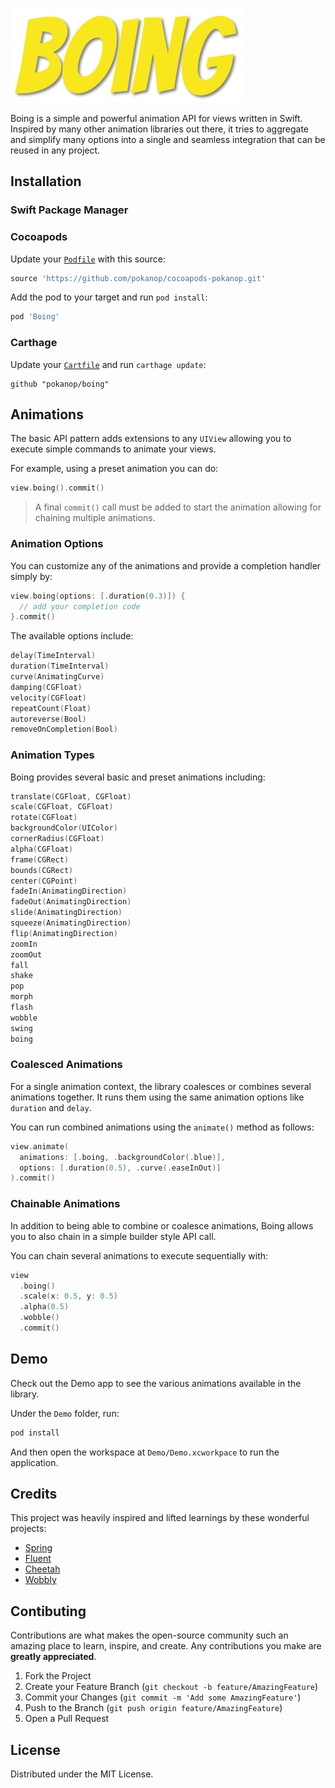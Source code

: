 ![Boing](Images/boing.png)

Boing is a simple and powerful animation API for views written in Swift. Inspired by many other animation libraries out there, it tries to aggregate and simplify many options into a single and seamless integration that can be reused in any project.

## Installation

### Swift Package Manager

### Cocoapods

Update your [`Podfile`](https://cocoapods.org/) with this source:
```ruby
source 'https://github.com/pokanop/cocoapods-pokanop.git'
```

Add the pod to your target and run `pod install`:
```ruby
pod 'Boing'
```

### Carthage

Update your [`Cartfile`](https://github.com/Carthage/Carthage) and run `carthage update`:
```
github "pokanop/boing"
```

## Animations

The basic API pattern adds extensions to any `UIView` allowing you to execute simple commands to animate your views.

For example, using a preset animation you can do:

```swift
view.boing().commit()
```

> A final `commit()` call must be added to start the animation allowing for chaining multiple animations.

### Animation Options

You can customize any of the animations and provide a completion handler simply by:

```swift
view.boing(options: [.duration(0.3)]) {
  // add your completion code
}.commit()
```

The available options include:
```swift
delay(TimeInterval)
duration(TimeInterval)
curve(AnimatingCurve)
damping(CGFloat)
velocity(CGFloat)
repeatCount(Float)
autoreverse(Bool)
removeOnCompletion(Bool)
```

### Animation Types

Boing provides several basic and preset animations including:
```swift
translate(CGFloat, CGFloat)
scale(CGFloat, CGFloat)
rotate(CGFloat)
backgroundColor(UIColor)
cornerRadius(CGFloat)
alpha(CGFloat)
frame(CGRect)
bounds(CGRect)
center(CGPoint)
fadeIn(AnimatingDirection)
fadeOut(AnimatingDirection)
slide(AnimatingDirection)
squeeze(AnimatingDirection)
flip(AnimatingDirection)
zoomIn
zoomOut
fall
shake
pop
morph
flash
wobble
swing
boing
```

### Coalesced Animations

For a single animation context, the library coalesces or combines several animations together. It runs them using the same animation options like `duration` and `delay`.

You can run combined animations using the `animate()` method as follows:
```swift
view.animate(
  animations: [.boing, .backgroundColor(.blue)],
  options: [.duration(0.5), .curve(.easeInOut)]
).commit()
```

### Chainable Animations

In addition to being able to combine or coalesce animations, Boing allows you to also chain in a simple builder style API call.

You can chain several animations to execute sequentially with:
```swift
view
  .boing()
  .scale(x: 0.5, y: 0.5)
  .alpha(0.5)
  .wobble()
  .commit()
```

## Demo

Check out the Demo app to see the various animations available in the library.

Under the `Demo` folder, run:

```sh
pod install
```

And then open the workspace at `Demo/Demo.xcworkpace` to run the application.

## Credits

This project was heavily inspired and lifted learnings by these wonderful projects:
- [Spring](https://github.com/MengTo/Spring)
- [Fluent](https://github.com/matthewcheok/Fluent)
- [Cheetah](https://github.com/suguru/Cheetah)
- [Wobbly](https://github.com/sagaya/wobbly)

## Contibuting
Contributions are what makes the open-source community such an amazing place to learn, inspire, and create. Any contributions you make are **greatly appreciated**.

1. Fork the Project
2. Create your Feature Branch (`git checkout -b feature/AmazingFeature`)
3. Commit your Changes (`git commit -m 'Add some AmazingFeature'`)
4. Push to the Branch (`git push origin feature/AmazingFeature`)
5. Open a Pull Request

## License
Distributed under the MIT License.
